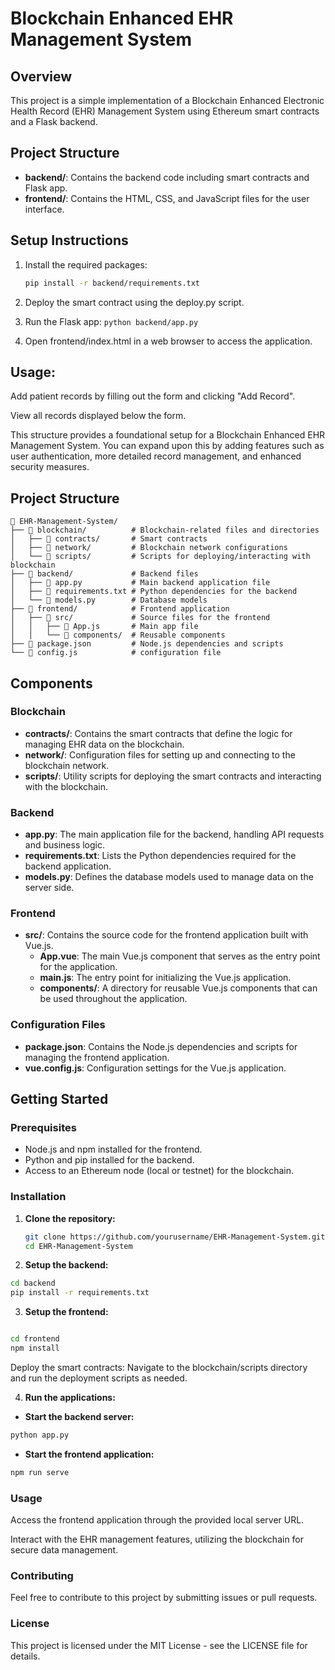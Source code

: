 # Blockchain Enhanced EHR Management System

## Overview
This project is a simple implementation of a Blockchain Enhanced Electronic Health Record (EHR) Management System using Ethereum smart contracts and a Flask backend.

## Project Structure
- **backend/**: Contains the backend code including smart contracts and Flask app.
- **frontend/**: Contains the HTML, CSS, and JavaScript files for the user interface.

## Setup Instructions
1. Install the required packages:
   ```bash
   pip install -r backend/requirements.txt

2. Deploy the smart contract using the deploy.py script.

3. Run the Flask app:
``` python backend/app.py ``` 

4. Open frontend/index.html in a web browser to access the application.

## Usage:

Add patient records by filling out the form and clicking "Add Record".

View all records displayed below the form.


This structure provides a foundational setup for a Blockchain Enhanced EHR Management System. You can expand upon this by adding features such as user authentication, more detailed record management, and enhanced security measures.

## Project Structure
```
📂 EHR-Management-System/
├── 📁 blockchain/          # Blockchain-related files and directories
│   ├── 📁 contracts/       # Smart contracts
│   ├── 📁 network/         # Blockchain network configurations
│   └── 📁 scripts/         # Scripts for deploying/interacting with blockchain
├── 📁 backend/             # Backend files
│   ├── 📄 app.py           # Main backend application file
│   ├── 📄 requirements.txt # Python dependencies for the backend
│   └── 📄 models.py        # Database models
├── 📁 frontend/            # Frontend application
│   ├── 📁 src/             # Source files for the frontend
│   │   ├── 📄 App.js       # Main app file     
│   │   └── 📁 components/  # Reusable components
├── 📄 package.json         # Node.js dependencies and scripts
└── 📄 config.js            # configuration file
```


## Components

### Blockchain
- **contracts/**: Contains the smart contracts that define the logic for managing EHR data on the blockchain.
- **network/**: Configuration files for setting up and connecting to the blockchain network.
- **scripts/**: Utility scripts for deploying the smart contracts and interacting with the blockchain.

### Backend
- **app.py**: The main application file for the backend, handling API requests and business logic.
- **requirements.txt**: Lists the Python dependencies required for the backend application.
- **models.py**: Defines the database models used to manage data on the server side.

### Frontend
- **src/**: Contains the source code for the frontend application built with Vue.js.
  - **App.vue**: The main Vue.js component that serves as the entry point for the application.
  - **main.js**: The entry point for initializing the Vue.js application.
  - **components/**: A directory for reusable Vue.js components that can be used throughout the application.

### Configuration Files
- **package.json**: Contains the Node.js dependencies and scripts for managing the frontend application.
- **vue.config.js**: Configuration settings for the Vue.js application.

## Getting Started

### Prerequisites
- Node.js and npm installed for the frontend.
- Python and pip installed for the backend.
- Access to an Ethereum node (local or testnet) for the blockchain.

### Installation

1. **Clone the repository:**
   ```bash
   git clone https://github.com/yourusername/EHR-Management-System.git
   cd EHR-Management-System

2. **Setup the backend:**
```bash
cd backend
pip install -r requirements.txt
```
3. **Setup the frontend:**

```bash

cd frontend
npm install
```
Deploy the smart contracts: Navigate to the blockchain/scripts directory and run the deployment scripts as needed.

4. **Run the applications:**

- **Start the backend server:**
```bash
python app.py
```
- **Start the frontend application:**
```bash
npm run serve
```

### Usage

Access the frontend application through the provided local server URL.

Interact with the EHR management features, utilizing the blockchain for secure data management.


### Contributing
Feel free to contribute to this project by submitting issues or pull requests.

### License
This project is licensed under the MIT License - see the LICENSE file for details.

